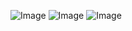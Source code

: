 ![Image](https://github.com/user-attachments/assets/64805a9a-cd3e-4cd9-b196-6fd3ecad9465)
![Image](https://github.com/user-attachments/assets/d850e2bb-460a-4f08-9c60-2c1b8b1186de)
![Image](https://github.com/user-attachments/assets/45c1b9a5-a085-46a9-a8ec-5f7cbdae04f6)
